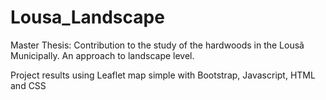 # Lousa_Landscape
Master Thesis: Contribution to the study of the hardwoods in the Lousã Municipally. An approach to landscape level.

Project results using Leaflet map simple with Bootstrap, Javascript, HTML and CSS
